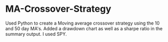 # MA-Crossover-Strategy

Used Python to create a Moving average crossover strategy using the 10 and 50 day MA's. Added a drawdown chart as well as a sharpe ratio in the summary output. I used SPY.
